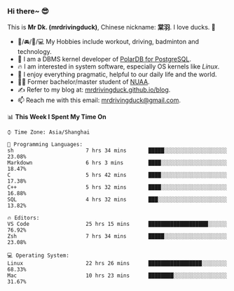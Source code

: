 ### Hi there~ 😎

This is **Mr Dk. (mrdrivingduck)**, Chinese nickname: **棠羽**. I love ducks. 🦆

- 💪/🚘/🏸/💻 My Hobbies include workout, driving, badminton and technology.
- 🍊 I am a DBMS kernel developer of [PolarDB for PostgreSQL](https://github.com/ApsaraDB/PolarDB-for-PostgreSQL).
- 🔥 I am interested in system software, especially OS kernels like *Linux*.
- 🔧 I enjoy everything pragmatic, helpful to our daily life and the world.
- 👨‍🎓 Former bachelor/master student of [NUAA](https://en.wikipedia.org/wiki/Nanjing_University_of_Aeronautics_and_Astronautics).
- ✍ Refer to my blog at: [mrdrivingduck.github.io/blog](https://www.mrdrivingduck.cn/blog/#/).
- 📫 Reach me with this email: [mrdrivingduck@gmail.com](mailto:mrdrivingduck@gmail.com).

<!--START_SECTION:waka-->
📊 **This Week I Spent My Time On** 

```text
⌚︎ Time Zone: Asia/Shanghai

💬 Programming Languages: 
sh                       7 hrs 34 mins       █████░░░░░░░░░░░░░░░░░░░░   23.08% 
Markdown                 6 hrs 3 mins        ████░░░░░░░░░░░░░░░░░░░░░   18.47% 
C                        5 hrs 42 mins       ████░░░░░░░░░░░░░░░░░░░░░   17.38% 
C++                      5 hrs 32 mins       ████░░░░░░░░░░░░░░░░░░░░░   16.88% 
SQL                      4 hrs 32 mins       ███░░░░░░░░░░░░░░░░░░░░░░   13.82%

🔥 Editors: 
VS Code                  25 hrs 15 mins      ███████████████████░░░░░░   76.92% 
Zsh                      7 hrs 34 mins       █████░░░░░░░░░░░░░░░░░░░░   23.08%

💻 Operating System: 
Linux                    22 hrs 26 mins      █████████████████░░░░░░░░   68.33% 
Mac                      10 hrs 23 mins      ████████░░░░░░░░░░░░░░░░░   31.67%

```


<!--END_SECTION:waka-->

<!-- ![Mr Dk.'s GitHub Stats](https://github-readme-stats.vercel.app/api?username=mrdrivingduck&count_private&show_icons=true&theme=buefy) -->

<!-- ![Most Used Languages](https://github-readme-stats.vercel.app/api/top-langs/?username=mrdrivingduck&exclude_repo=mips32-CPU,snort-tcp-socket&theme=buefy&layout=compact&langs_count=10) -->


<!--
**mrdrivingduck/mrdrivingduck** is a ✨ _special_ ✨ repository because its `README.md` (this file) appears on your GitHub profile.

Here are some ideas to get you started:

- 🔭 I’m currently working on ...
- 🌱 I’m currently learning ...
- 👯 I’m looking to collaborate on ...
- 🤔 I’m looking for help with ...
- 💬 Ask me about ...
- 📫 How to reach me: ...
- 😄 Pronouns: ...
- ⚡ Fun fact: ...
-->
